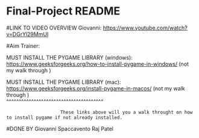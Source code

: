 # Final-Project README
#LINK TO VIDEO OVERVIEW Giovanni: 
https://www.youtube.com/watch?v=DGrYl29MmUI


#Aim Trainer:

MUST INSTALL THE PYGAME LIBRARY (windows): https://www.geeksforgeeks.org/how-to-install-pygame-in-windows/  (not my walk through ) 



MUST INSTALL THE PYGAME LIBRARY (mac): https://www.geeksforgeeks.org/install-pygame-in-macos/   (not my walk through )                                        
                                          ^^^^^^^^^^^^^^^^^^^^^^^^^^^^^^^^^^^^^^^
                        
                        
                        
                        
                        
                        These links above will you a walk throught on how to install pygame if not already installed.





#DONE BY
Giovanni Spaccavento
Raj Patel
